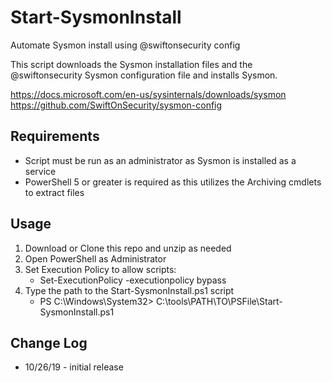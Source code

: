 # Start-SysmonInstall
Automate Sysmon install using @swiftonsecurity config

This script downloads the Sysmon installation files and the @swiftonsecurity Sysmon configuration file and installs Sysmon.

https://docs.microsoft.com/en-us/sysinternals/downloads/sysmon
https://github.com/SwiftOnSecurity/sysmon-config

## Requirements
* Script must be run as an administrator as Sysmon is installed as a service
* PowerShell 5 or greater is required as this utilizes the Archiving cmdlets to extract files

## Usage
1. Download or Clone this repo and unzip as needed
2. Open PowerShell as Administrator
3. Set Execution Policy to allow scripts:
    * Set-ExecutionPolicy -executionpolicy bypass 
4. Type the path to the Start-SysmonInstall.ps1 script
    * PS C:\Windows\System32> C:\tools\PATH\TO\PSFile\Start-SysmonInstall.ps1


## Change Log
* 10/26/19 - initial release
